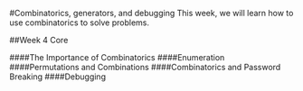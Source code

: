 #Combinatorics, generators, and debugging
This week, we will learn how to use combinatorics to solve problems.

##Week 4 Core

####The Importance of Combinatorics 
####Enumeration
####Permutations and Combinations
####Combinatorics and Password Breaking 
####Debugging
